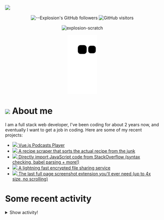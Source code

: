 <picture>
  <source media="(prefers-color-scheme: dark)" srcset="https://user-images.githubusercontent.com/61319150/169753065-1659a66c-faf9-4e8f-b065-b42205df4952.png">
  <img src="https://user-images.githubusercontent.com/61319150/169753029-4ebc7808-4c64-4203-a880-02b38084cca4.png">
</picture>

<div align=center>
  
![--Explosion's GitHub followers](https://img.shields.io/github/followers/Explosion-Scratch?color=00bbbb&style=for-the-badge&logo=github&logoColor=fff) 
![GitHub visitors](https://visitor-badge-reloaded.herokuapp.com/badge?page_id=explosion-scratch.visitor.badge.reloaded&color=00bbbb&style=for-the-badge&logo=github)

</div>

<p align=center><img align="center" src="https://github-readme-streak-stats.herokuapp.com/?user=explosion-scratch&" alt="explosion-scratch" /></p>
<p align=center><img align="center" src="https://raw.githubusercontent.com/Explosion-Scratch/Explosion-scratch/a407529eda6cf7c81265dae00a6eab19d1597632/github-contribution-grid-snake.svg" /></p>

<h1><img src="https://api.iconify.design/noto-v1:beaming-face-with-smiling-eyes.svg" width="25ch"> About me</h1>
  <p>I am a full stack web developer, I've been coding for about 2 years now, and eventually I want to get a job in coding. Here are some of my recent projects:</p>

  <ul>
     <li><a href="https://github.com/explosion-scratch/podcasts_player"><img src="https://api.iconify.design/noto-v1:musical-notes.svg"> Vue.js Podcasts Player</a></li>
     <li><a href="https://github.com/explosion-scratch/recipes/"><img src="https://api.iconify.design/noto-v1:face-savoring-food.svg"> A recipe scraper that sorts the actual recipe from the junk</a></li>
     <li><a href="https://github.com/explosion-scratch/stackoverflow_import/"><img src="https://api.iconify.design/noto-v1:man-technologist-medium-light-skin-tone.svg"> Directly import JavaScript code from StackOverflow (syntax checking, babel parsing + more!)</a></li>
     <li><a href="https://github.com/explosion-scratch/ondrop/"><img src="https://api.iconify.design/noto-v1:cloud-with-lightning.svg"> A lightning fast encrypted file sharing service</a></li>
     <li><a href="https://github.com/explosion-scratch/screenshot_extension/"><img src="https://api.iconify.design/noto-v1:computer-mouse.svg"> The last full page screenshot extension you'll ever need (up to 4x size, no scrolling)</a></li>
  </ul>
  
  # Some recent activity


<details><summary>Show activity!</summary>
<ul>
<li><p>Just now – <a href="https://github.com/Explosion-Scratch/Explosion-scratch/commit/9859e636fc093e77a27220f771298234539004ad"><code>9859e63</code></a>– Update start.md (<a href="https://github.com/Explosion-Scratch/Explosion-scratch">Explosion-Scratch/Explosion-scratch</a>)</p></li>
<li><p>2 minutes ago – <a href="https://github.com/Explosion-Scratch/Explosion-scratch/commit/e48fb782c19c97a78d777d0862779b82a73ef317"><code>e48fb78</code></a>– Update README.md (<a href="https://github.com/Explosion-Scratch/Explosion-scratch">Explosion-Scratch/Explosion-scratch</a>)</p></li>
<li><p>12 hours, 20 minutes ago – Commented in <a href="https://github.com/SuperTux/supertux/issues/2204#issuecomment-1133941656">SuperTux/supertux</a><blockquote>Thanks </blockquote></p></li>
<li><p>22 hours, 50 minutes ago – opened a <a href="https://github.com/ScratchAddons/ScratchAddons/pull/4600">pull request</a> in <a href="https://github.com/ScratchAddons/ScratchAddons">ScratchAddons/ScratchAddons</a></p></li>
<li><p>22 hours, 50 minutes ago – <a href="https://github.com/Explosion-Scratch/ScratchAddons/commit/07fc86a5704c8f4e7cf9d1648e85673013d98e3c"><code>07fc86a</code></a>– Beautify settings on the "View settings file" page (<a href="https://github.com/Explosion-Scratch/ScratchAddons">Explosion-Scratch/ScratchAddons</a>)</p></li>
<li><p>23 hours, 44 minutes ago – <a href="https://github.com/Explosion-Scratch/cool_apis/commit/a12a177f5a089f2e31a27791ce95394b14eb0cf2"><code>a12a177</code></a>– Update README.md (<a href="https://github.com/Explosion-Scratch/cool_apis">Explosion-Scratch/cool_apis</a>)</p></li>
<li><p>23 hours, 48 minutes ago – Commented in <a href="https://github.com/Explosion-Scratch/cool_apis/issues/2#issuecomment-1133826978">Explosion-Scratch/cool_apis</a><blockquote>No thanks I prefer to keep this whole thing totally free as that s the point of open source also this seems like a scam </blockquote></p></li>
<li><p>1 day, 15 hours, 20 minutes ago – Commented in <a href="https://github.com/Ademking/BetterViewer/issues/28#issuecomment-1133645647">Ademking/BetterViewer</a><blockquote> But userscript managers are extensions too so how do you install those Sorry I just had no idea that this exists You can also just paste user </blockquote></p></li>
<li><p>1 day, 15 hours, 28 minutes ago – Commented in <a href="https://github.com/Explosion-Scratch/Guavabi-is-awesome/pull/15#issuecomment-1133644544">Explosion-Scratch/Guavabi-is-awesome</a><blockquote> </blockquote></p></li>
<li><p>1 day, 15 hours, 29 minutes ago – <a href="https://github.com/Explosion-Scratch/Guavabi-is-awesome/commit/816e839d453944c51ba6321e878fc7716e227577"><code>816e839</code></a>– removed xavierbloemen (<a href="https://github.com/Explosion-Scratch/Guavabi-is-awesome">Explosion-Scratch/Guavabi-is-awesome</a>)</p></li>
<li><p>1 day, 15 hours, 29 minutes ago – Merged a <a href="https://github.com/Explosion-Scratch/Guavabi-is-awesome/pull/15">pull request</a> in <a href="https://github.com/Explosion-Scratch/Guavabi-is-awesome">Explosion-Scratch/Guavabi-is-awesome</a></p></li>
<li><p>2 days, 24 minutes ago – Commented in <a href="https://github.com/Ademking/BetterViewer/issues/28#issuecomment-1133539584">Ademking/BetterViewer</a><blockquote> Exactly who are blocked from using extensions Everyone at any school that I ve ever been to </blockquote></p></li>
<li><p>3 days, 13 hours, 47 minutes ago – Commented in <a href="https://github.com/yt-dlp/yt-dlp/issues/3780#issuecomment-1131921075">yt-dlp/yt-dlp</a><blockquote> For testing you could try remounting it manually For more permanent you need to find what mounts it in the first place like in vm volume settings </blockquote></p></li>
<li><p>3 days, 14 hours, 7 minutes ago – Commented in <a href="https://github.com/yt-dlp/yt-dlp/issues/3780#issuecomment-1131901035">yt-dlp/yt-dlp</a><blockquote>Where do I set that A bash variable Editing the python script </blockquote></p></li>
<li><p>4 days, 1 hour, 31 minutes ago – Commented in <a href="https://github.com/yt-dlp/yt-dlp/issues/3780#issuecomment-1131190637">yt-dlp/yt-dlp</a><blockquote>And here s my linux OS Running Linux in a VM on a chromebook _ met gg explosion penguin g P </blockquote></p></li>
<li><p>4 days, 1 hour, 35 minutes ago – Commented in <a href="https://github.com/yt-dlp/yt-dlp/issues/3780#issuecomment-1131189074">yt-dlp/yt-dlp</a><blockquote>I tried installing yt dlp in gitpod io and then downloading and it worked fine anyways here is the flock output bash pwd mnt chromeos My </blockquote></p></li>
<li><p>5 days, 22 hours, 11 minutes ago – Commented in <a href="https://github.com/Zulko/moviepy/issues/1236#issuecomment-1128534703">Zulko/moviepy</a><blockquote>This is still happening for me it seems randomly bash ffmpeg i <em>Stormy Weather mp3 hide</em>banner loglevel error nostdin y c a libmp3 </blockquote></p></li>
<li><p>8 days, 30 minutes ago – Commented in <a href="https://github.com/retronbv/svelte-code-editor/issues/1#issuecomment-1126864204">retronbv/svelte-code-editor</a><blockquote> I wrote this code https github com Explosion Scratch tools blob 2f229a0347a169b14303a61e450c91863dd1779f src components CodeEditor svelte </blockquote></p></li>
<li><p>8 days, 23 hours, 27 minutes ago – <a href="https://github.com/Explosion-Scratch/components/commit/a512db79c0ec51de35cfbd2a198de56f6b7e100d"><code>a512db7</code></a>– Update README.md (<a href="https://github.com/Explosion-Scratch/components">Explosion-Scratch/components</a>)</p></li>
<li><p>8 days, 23 hours, 28 minutes ago – <a href="https://github.com/Explosion-Scratch/components/commit/1b0fbcf6307da46d43b29fe4c37228eca7c54891"><code>1b0fbcf</code></a>– Create LICENSE.md (<a href="https://github.com/Explosion-Scratch/components">Explosion-Scratch/components</a>)</p></li>
<li><p>8 days, 23 hours, 28 minutes ago – <a href="https://github.com/Explosion-Scratch/tools/commit/8a9165593fd032014d3c6a9636f4d612792d1107"><code>8a91655</code></a>– Update and rename LICENSE to LICENSE.md (<a href="https://github.com/Explosion-Scratch/tools">Explosion-Scratch/tools</a>)</p></li>
<li><p>8 days, 23 hours, 29 minutes ago – <a href="https://github.com/Explosion-Scratch/tools/commit/854a59ed21b5467e40a4fa4c9d7c23fc67a39001"><code>854a59e</code></a>– Create LICENSE (<a href="https://github.com/Explosion-Scratch/tools">Explosion-Scratch/tools</a>)</p></li>
<li><p>8 days, 23 hours, 56 minutes ago – <a href="https://github.com/Explosion-Scratch/components/commit/77515b26a0d0447d3f9f08f1cbb4b57f2506e505"><code>77515b2</code></a>– Update README.md (<a href="https://github.com/Explosion-Scratch/components">Explosion-Scratch/components</a>)</p></li>
</ul>
</details>
